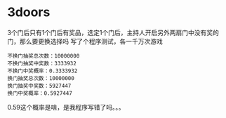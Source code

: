 # 3doors
3个门后只有1个门后有奖品，选定1个门后，主持人开启另外两扇门中没有奖的门，那么要更换选择吗
写了个程序测试，各一千万次游戏
```
不换门抽奖总次数：10000000
不换门抽奖中奖数：3333932
不换门中奖概率：0.3333932
换门抽奖总次数：10000000
换门抽奖中奖数：5927447
换门中奖概率：0.5927447
```
0.59这个概率是啥，是我程序写错了吗。。。
